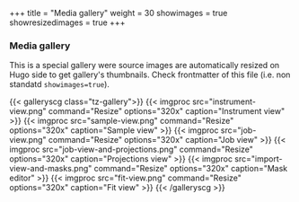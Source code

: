 +++
title = "Media gallery"
weight = 30
showimages = true
showresizedimages = true
+++

### Media gallery

This is a special gallery were source images are automatically resized on Hugo side
to get gallery's thumbnails. Check frontmatter of this file (i.e. non standatd `showimages=true`).

{{< galleryscg class="tz-gallery">}}
{{< imgproc src="instrument-view.png" command="Resize" options="320x" caption="Instrument view" >}}
{{< imgproc src="sample-view.png" command="Resize" options="320x" caption="Sample view" >}}
{{< imgproc src="job-view.png" command="Resize" options="320x" caption="Job view" >}}
{{< imgproc src="job-view-and-projections.png" command="Resize" options="320x" caption="Projections view" >}}
{{< imgproc src="import-view-and-masks.png" command="Resize" options="320x" caption="Mask editor" >}}
{{< imgproc src="fit-view.png" command="Resize" options="320x" caption="Fit view" >}}
{{< /galleryscg >}}
